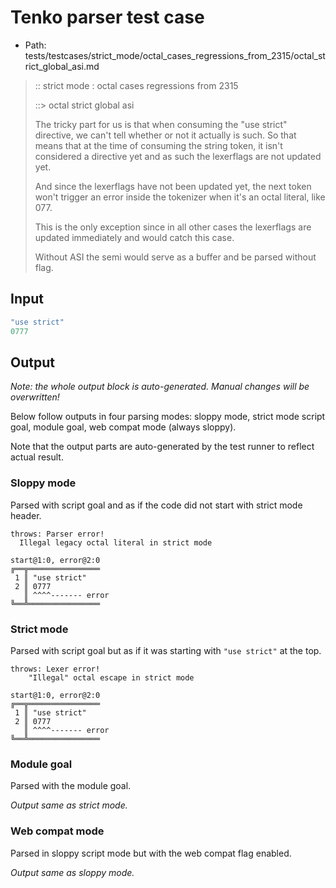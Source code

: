 # Tenko parser test case

- Path: tests/testcases/strict_mode/octal_cases_regressions_from_2315/octal_strict_global_asi.md

> :: strict mode : octal cases regressions from 2315
>
> ::> octal strict global asi
>
> The tricky part for us is that when consuming the "use strict" directive, we can't tell whether or not it actually is such. So that means that at the time of consuming the string token, it isn't considered a directive yet and as such the lexerflags are not updated yet.
>
> And since the lexerflags have not been updated yet, the next token won't trigger an error inside the tokenizer when it's an octal literal, like 077.
>
> This is the only exception since in all other cases the lexerflags are updated immediately and would catch this case.
>
> Without ASI the semi would serve as a buffer and be parsed without flag.

## Input

`````js
"use strict"
0777
`````

## Output

_Note: the whole output block is auto-generated. Manual changes will be overwritten!_

Below follow outputs in four parsing modes: sloppy mode, strict mode script goal, module goal, web compat mode (always sloppy).

Note that the output parts are auto-generated by the test runner to reflect actual result.

### Sloppy mode

Parsed with script goal and as if the code did not start with strict mode header.

`````
throws: Parser error!
  Illegal legacy octal literal in strict mode

start@1:0, error@2:0
╔══╦════════════════
 1 ║ "use strict"
 2 ║ 0777
   ║ ^^^^------- error
╚══╩════════════════

`````

### Strict mode

Parsed with script goal but as if it was starting with `"use strict"` at the top.

`````
throws: Lexer error!
    "Illegal" octal escape in strict mode

start@1:0, error@2:0
╔══╦════════════════
 1 ║ "use strict"
 2 ║ 0777
   ║ ^^^^------- error
╚══╩════════════════

`````


### Module goal

Parsed with the module goal.

_Output same as strict mode._

### Web compat mode

Parsed in sloppy script mode but with the web compat flag enabled.

_Output same as sloppy mode._
